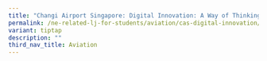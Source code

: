 ```yaml
---
title: "Changi Airport Singapore: Digital Innovation: A Way of Thinking"
permalink: /ne-related-lj-for-students/aviation/cas-digital-innovation/
variant: tiptap
description: ""
third_nav_title: Aviation
---
```

